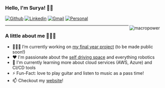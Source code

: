 

<!-- Your title -->
### Hello, I'm Surya! 🖖🏾

[![Github](https://img.shields.io/badge/-Github-000?style=flat&logo=Github&logoColor=white)](https://github.com/SuryaKannan)
[![Linkedin](https://img.shields.io/badge/-LinkedIn-blue?style=flat&logo=Linkedin&logoColor=white)](https://www.linkedin.com/in/surya-kannan/)
[![Gmail](https://img.shields.io/badge/-Gmail-c14438?style=flat&logo=Gmail&logoColor=white)](mailto:thesuryakannan@gmail.com)
[![Personal](https://img.shields.io/badge/👋-Personal-green)](https://suryakannan.super.site)


<a href="#macropower-title">
  <img src="https://raw.githubusercontent.com/SuryaKannan/github-stats-transparent/output/generated/overview.svg" alt="macropower" align="right" />  
</a>


---

### A little about me 🧑🏾‍🚀

- 👨🏽‍💻 I’m currently working on [my final year project](https://github.com/SuryaKannan/image_path_planning) (to be made public soon!)
- ❤️ I'm passionate about the [self driving space](https://github.com/Monash-Connected-Autonomous-Vehicle) and everything robotics 
- 🌱 I'm currently learning more about cloud services (AWS, Azure) and CI/CD tools 
- ⚡️ Fun-Fact: love to play guitar and listen to music as a pass time! 
- 📫 Checkout my [website](https://suryakannan.super.site)! 



